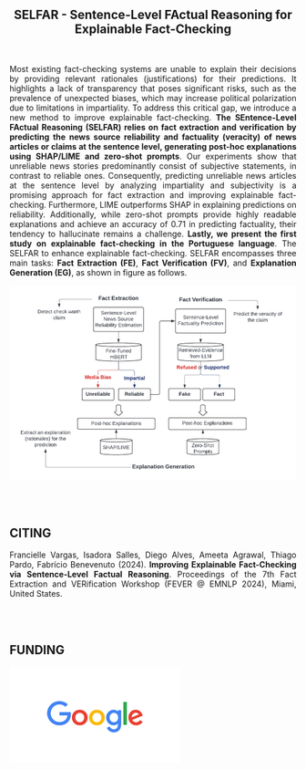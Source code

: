 <h2 align="center"> SELFAR - Sentence-Level FActual Reasoning for Explainable Fact-Checking</h2>  

</br>
<p align="justify"> Most existing fact-checking systems are unable to explain their decisions by providing relevant rationales (justifications) for their predictions. It highlights a lack of transparency that poses significant risks, such as the prevalence of unexpected biases, which may increase political polarization due to limitations in impartiality. To address this critical gap, we introduce a new method to improve explainable fact-checking. <b>The SEntence-Level FActual Reasoning (SELFAR) relies on fact extraction and verification by predicting the news source reliability and factuality (veracity) of news articles or claims at the sentence level, generating post-hoc explanations using SHAP/LIME and zero-shot prompts</b>. Our experiments show that unreliable news stories predominantly consist of subjective statements, in contrast to reliable ones. Consequently, predicting unreliable news articles at the sentence level by analyzing impartiality and subjectivity is a promising approach for fact extraction and improving explainable fact-checking. Furthermore, LIME outperforms SHAP in explaining predictions on reliability. Additionally, while zero-shot prompts provide highly readable explanations and achieve an accuracy of 0.71 in predicting factuality, their tendency to hallucinate remains a challenge. <b>Lastly, we present the first study on explainable fact-checking in the Portuguese language</b>. The SELFAR to enhance explainable fact-checking. SELFAR encompasses three main tasks: <b>Fact Extraction (FE)</b>, <b>Fact Verification (FV)</b>, and <b>Explanation Generation (EG)</b>, as shown in figure as follows.
</p> 


 ![SSC-logo-300x171](https://github.com/franciellevargas/franciellevargas.github.io/blob/5a2d7baf37291cc83a10632b11c3341e44358fe7/img/selfar.png)

<br>
</br>
<h2 align="left"> CITING </h2>

<p align="justify">
Francielle Vargas, Isadora Salles, Diego Alves, Ameeta Agrawal, Thiago Pardo, Fabrício Benevenuto (2024). <b>Improving Explainable Fact-Checking via Sentence-Level Factual Reasoning</b>. Proceedings of the 7th Fact Extraction and VERification Workshop (FEVER @ EMNLP 2024), Miami, United States. 
</p>

<br>
</br>

<h2 align="left"> FUNDING </h2>

![SSC-logo-300x171](https://github.com/franciellevargas/franciellevargas.github.io/blob/fc03a6672ab2937e413e4508a5061abed4a66098/img/google-logo-menor.png)



</br>
